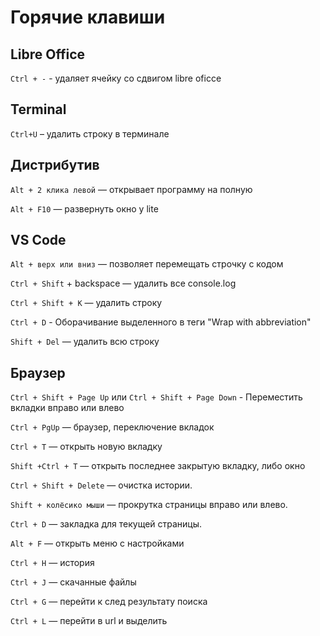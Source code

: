 # Горячие клавиши

## Libre Office
`Ctrl + -` - удаляет ячейку со сдвигом libre oficce

## Terminal
`Ctrl+U` – удалить строку в терминале

## Дистрибутив
`Alt + 2 клика левой` — открывает программу на полную

`Alt + F10` — развернуть окно у lite

## VS Code
`Alt + верх или вниз` — позволяет перемещать строчку с кодом

`Ctrl + Shift` + backspace — удалить все console.log

`Ctrl + Shift + K` — удалить строку

`Ctrl + D` - Оборачивание выделенного в теги "Wrap with abbreviation"

`Shift + Del` — удалить всю строку

## Браузер
`Ctrl + Shift + Page Up` или `Ctrl + Shift + Page Down` - Переместить вкладки вправо или влево

`Ctrl + PgUp` — браузер, переключение вкладок

`Ctrl + T` — открыть новую вкладку

`Shift +Ctrl + T` — открыть последнее закрытую вкладку, либо окно

`Ctrl + Shift + Delete` — очистка истории.

`Shift + колёсико мыши` — прокрутка страницы вправо или влево.

`Ctrl + D` — закладка для текущей страницы.

`Alt + F` — открыть меню с настройками


`Ctrl + H` — история

`Ctrl + J` — скачанные файлы

`Ctrl + G` — перейти к след результату поиска

`Ctrl + L` — перейти в url и выделить



